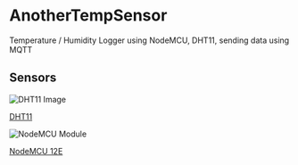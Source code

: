 # AnotherTempSensor

Temperature / Humidity Logger using NodeMCU, DHT11, sending data using MQTT

## Sensors

![DHT11 Image](https://user-images.githubusercontent.com/22528729/105792674-649c0880-5f4d-11eb-98a0-d07602722df2.jpg)

[DHT11](https://www.amazon.ca/KeeYees-Temperature-Humidity-Single-Bus-Raspberry/dp/B07V5MTQJG/)

![NodeMCU Module](https://user-images.githubusercontent.com/22528729/105792624-5a7a0a00-5f4d-11eb-8d6b-925c647c68b1.jpg)

[NodeMCU 12E](https://www.amazon.ca/KeeYees-Internet-Development-Wireless-Compatible/dp/B07S5Z3VYZ/)
